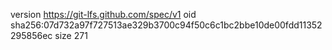 version https://git-lfs.github.com/spec/v1
oid sha256:07d732a97f727513ae329b3700c94f50c6c1bc2bbe10de00fdd11352295856ec
size 271
